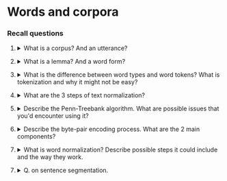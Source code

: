 # Words and corpora

### Recall questions

1. <details markdown=1><summary markdown="span"> What is a corpus? And an utterance?  </summary>
    
    \
    A corpus is a ==computer-readable== collection of text or speech. An utterance is ==the spoken equivalent of a sentence==, complete with pauses and micro-expressions like "uh".

</details>

2. <details markdown=1><summary markdown="span"> What is a lemma? And a word form?  </summary>
    
    \
	A lemma is a ==set of lexical forms having the same stem and similar word sense==.
	A wordform is a ==full inflected or derived form of a word==.

</details>

3. <details markdown=1><summary markdown="span">  What is the difference between word types and word tokens? What is tokenization and why it might not be easy? </summary>
    
    \
    Word types: ==set of distinct words in a corpus==. If $V$ is the vocabulary of the corpus, then $|V|$ is the amount of word types.

	Word tokens instead is ==the collection of all the words used==.

	Example: ![](../../../static/NLP/wac1.png)

</details>

4. <details markdown=1><summary markdown="span">  What are the 3 steps of text normalization?  </summary>
    
    \
    Before processing it is common to normalise text. This includes three main steps:
    - ==tokenising (segmenting) words==
    - ==normalising word formats==
    - ==segmenting sentences==

</details>

5. <details markdown=1><summary markdown="span"> Describe the Penn-Treebank algorithm. What are possible issues that you'd encounter using it?   </summary>
    
    \
    Treebank alg: ![](../../../static/NLP/wac2.png)

	Potential issues with ==foreign languages, like Chinese/Japanese==. 

</details>

6. <details markdown=1><summary markdown="span"> Describe the byte-pair encoding process. What are the 2 main components? </summary>
  
    \


</details>

7. <details markdown=1><summary markdown="span"> What is word normalization?   Describe possible steps it could include and the way they work.  </summary>
    
    \

</details>


7. <details markdown=1><summary markdown="span"> Q. on sentence segmentation.  </summary>
    
    \

</details>